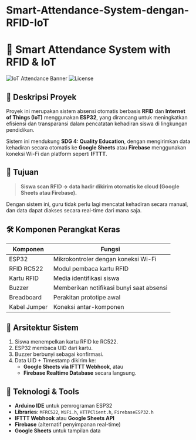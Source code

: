 ﻿# Smart-Attendance-System-dengan-RFID-IoT

 # 📡 Smart Attendance System with RFID & IoT

![IoT Attendance Banner](https://img.shields.io/badge/IoT-Smart_Attendance-blue?style=flat-square)
![License](https://img.shields.io/badge/license-MIT-green?style=flat-square)

## 📘 Deskripsi Proyek

Proyek ini merupakan sistem absensi otomatis berbasis **RFID** dan **Internet of Things (IoT)** menggunakan **ESP32**, yang dirancang untuk meningkatkan efisiensi dan transparansi dalam pencatatan kehadiran siswa di lingkungan pendidikan.

Sistem ini mendukung **SDG 4: Quality Education**, dengan mengirimkan data kehadiran secara otomatis ke **Google Sheets** atau **Firebase** menggunakan koneksi Wi-Fi dan platform seperti **IFTTT**.

## 🎯 Tujuan

> **Siswa scan RFID → data hadir dikirim otomatis ke cloud (Google Sheets atau Firebase).**

Dengan sistem ini, guru tidak perlu lagi mencatat kehadiran secara manual, dan data dapat diakses secara real-time dari mana saja.

## 🛠️ Komponen Perangkat Keras

| Komponen       | Fungsi                                        |
|----------------|-----------------------------------------------|
| ESP32          | Mikrokontroler dengan koneksi Wi-Fi           |
| RFID RC522     | Modul pembaca kartu RFID                      |
| Kartu RFID     | Media identifikasi siswa                      |
| Buzzer         | Memberikan notifikasi bunyi saat absensi      |
| Breadboard     | Perakitan prototipe awal                      |
| Kabel Jumper   | Koneksi antar-komponen                        |

## 🧠 Arsitektur Sistem

1. Siswa menempelkan kartu RFID ke RC522.
2. ESP32 membaca UID dari kartu.
3. Buzzer berbunyi sebagai konfirmasi.
4. Data UID + Timestamp dikirim ke:
   - **Google Sheets via IFTTT Webhook**, atau
   - **Firebase Realtime Database** secara langsung.

## 🧰 Teknologi & Tools

- **Arduino IDE** untuk pemrograman ESP32
- **Libraries**: `MFRC522`, `WiFi.h`, `HTTPClient.h`, `FirebaseESP32.h`
- **IFTTT Webhook** atau **Google Sheets API**
- **Firebase** (alternatif penyimpanan real-time)
- **Google Sheets** untuk tampilan data


